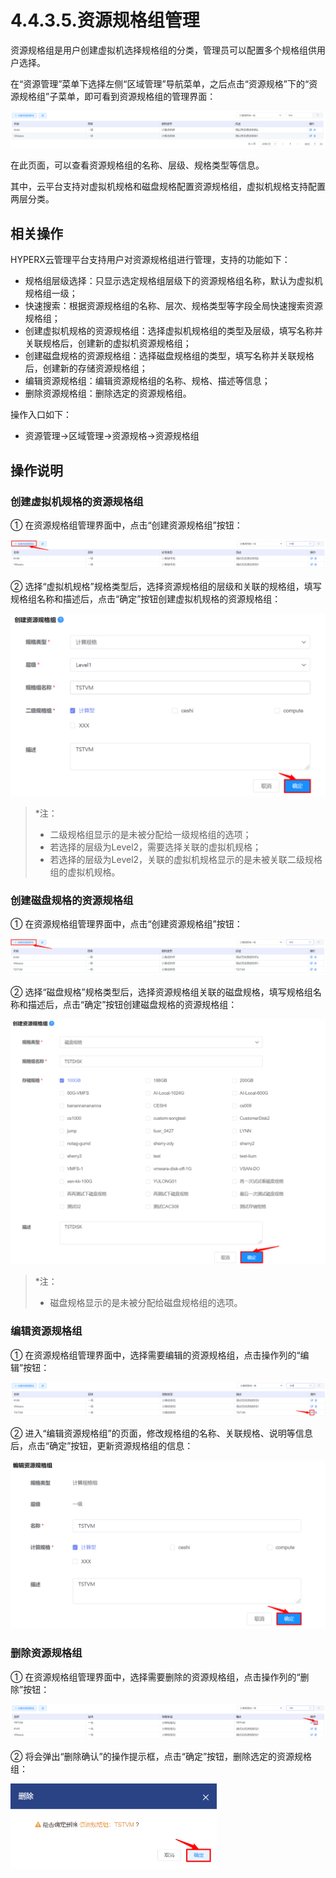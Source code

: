 # 4.4.3.5.资源规格组管理

资源规格组是用户创建虚拟机选择规格组的分类，管理员可以配置多个规格组供用户选择。

在“资源管理”菜单下选择左侧“区域管理”导航菜单，之后点击“资源规格”下的“资源规格组”子菜单，即可看到资源规格组的管理界面：

<img src="specification_group.assets/1597742023260.png" alt="1597742023260" style="zoom:200%;" />

在此页面，可以查看资源规格组的名称、层级、规格类型等信息。

其中，云平台支持对虚拟机规格和磁盘规格配置资源规格组，虚拟机规格支持配置两层分类。

## 相关操作

HYPERX云管理平台支持用户对资源规格组进行管理，支持的功能如下：

- 规格组层级选择：只显示选定规格组层级下的资源规格组名称，默认为虚拟机规格组一级；
- 快速搜索：根据资源规格组的名称、层次、规格类型等字段全局快速搜索资源规格组；
- 创建虚拟机规格的资源规格组：选择虚拟机规格组的类型及层级，填写名称并关联规格后，创建新的虚拟机资源规格组；
- 创建磁盘规格的资源规格组：选择磁盘规格组的类型，填写名称并关联规格后，创建新的存储资源规格组；
- 编辑资源规格组：编辑资源规格组的名称、规格、描述等信息；
- 删除资源规格组：删除选定的资源规格组。


操作入口如下：

- 资源管理→区域管理→资源规格→资源规格组

## 操作说明

### 创建虚拟机规格的资源规格组

① 在资源规格组管理界面中，点击“创建资源规格组”按钮：

<img src="specification_group.assets/1597742468733.png" alt="1597742468733" style="zoom:200%;" />

② 选择“虚拟机规格”规格类型后，选择资源规格组的层级和关联的规格组，填写规格组名称和描述后，点击“确定”按钮创建虚拟机规格的资源规格组：

<img src="specification_group.assets/1597743255217.png" alt="1597743255217" style="zoom:50%;" />

> *注：
>
> - 二级规格组显示的是未被分配给一级规格组的选项；
>- 若选择的层级为Level2，需要选择关联的虚拟机规格；
> - 若选择的层级为Level2，关联的虚拟机规格显示的是未被关联二级规格组的虚拟机规格。
>

### 创建磁盘规格的资源规格组

① 在资源规格组管理界面中，点击“创建资源规格组”按钮：

<img src="specification_group.assets/1597743572623.png" alt="1597743572623" style="zoom:200%;" />

② 选择“磁盘规格”规格类型后，选择资源规格组关联的磁盘规格，填写规格组名称和描述后，点击“确定”按钮创建磁盘规格的资源规格组：

<img src="specification_group.assets/1597743706894.png" alt="1597743706894" style="zoom:50%;" />

> *注：
>
> - 磁盘规格显示的是未被分配给磁盘规格组的选项。
>

### 编辑资源规格组

① 在资源规格组管理界面中，选择需要编辑的资源规格组，点击操作列的“编辑”按钮：

<img src="specification_group.assets/1597744049452.png" alt="1597744049452" style="zoom:200%;" />

② 进入“编辑资源规格组”的页面，修改规格组的名称、关联规格、说明等信息后，点击“确定”按钮，更新资源规格组的信息：

<img src="specification_group.assets/1597744148743.png" alt="1597744148743" style="zoom:50%;" />

### 删除资源规格组

① 在资源规格组管理界面中，选择需要删除的资源规格组，点击操作列的“删除”按钮：

<img src="specification_group.assets/1597744196409.png" alt="1597744196409" style="zoom:200%;" />

② 将会弹出“删除确认”的操作提示框，点击“确定”按钮，删除选定的资源规格组：

<img src="specification_group.assets/1597744244117.png" alt="1597744244117" style="zoom:50%;" />